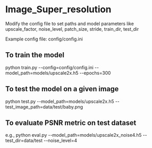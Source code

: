 # Image_Super_resolution

Modify the config file to set paths and model parameters like upscale_factor, noise_level, patch_size, stride, train_dir, test_dir

Example config file: config/config.ini


## To train the model

python train.py --config=config/config.ini --model_path=models/upscale2x.h5 --epochs=300

## To test the model on a given image

python test.py --model_path=models/upscale2x.h5 --test_image_path=data/test/baby.png

## To evaluate PSNR metric on test dataset 

e.g., python eval.py --model_path=models/upscale2x_noise4.h5 --test_dir=data/test --noise_level=4
